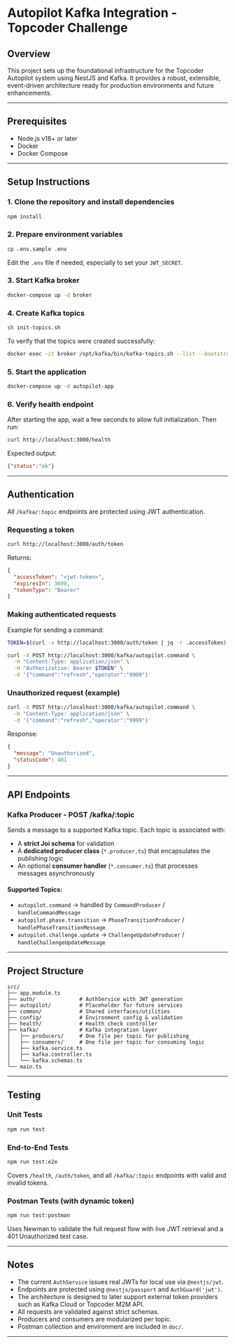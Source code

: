 # Autopilot Kafka Integration - Topcoder Challenge

## Overview

This project sets up the foundational infrastructure for the Topcoder Autopilot system using NestJS and Kafka. It provides a robust, extensible, event-driven architecture ready for production environments and future enhancements.

---

## Prerequisites

* Node.js v18+ or later
* Docker
* Docker Compose

---

## Setup Instructions

### 1. Clone the repository and install dependencies

```bash
npm install
```

### 2. Prepare environment variables

```bash
cp .env.sample .env
```

Edit the `.env` file if needed, especially to set your `JWT_SECRET`.

### 3. Start Kafka broker

```bash
docker-compose up -d broker
```

### 4. Create Kafka topics

```bash
sh init-topics.sh
```

To verify that the topics were created successfully:

```bash
docker exec -it broker /opt/kafka/bin/kafka-topics.sh --list --bootstrap-server broker:29092
```

### 5. Start the application

```bash
docker-compose up -d autopilot-app
```

### 6. Verify health endpoint

After starting the app, wait a few seconds to allow full initialization. Then run:

```bash
curl http://localhost:3000/health
```

Expected output:

```json
{"status":"ok"}
```

---

## Authentication

All `/kafka/:topic` endpoints are protected using JWT authentication.

### Requesting a token

```bash
curl http://localhost:3000/auth/token
```

Returns:

```json
{
  "accessToken": "<jwt-token>",
  "expiresIn": 3600,
  "tokenType": "Bearer"
}
```

### Making authenticated requests

Example for sending a command:

```bash
TOKEN=$(curl -s http://localhost:3000/auth/token | jq -r .accessToken)

curl -X POST http://localhost:3000/kafka/autopilot.command \
  -H "Content-Type: application/json" \
  -H "Authorization: Bearer $TOKEN" \
  -d '{"command":"refresh","operator":"9999"}'
```

### Unauthorized request (example)

```bash
curl -X POST http://localhost:3000/kafka/autopilot.command \
  -H "Content-Type: application/json" \
  -d '{"command":"refresh","operator":"9999"}'
```

Response:

```json
{
  "message": "Unauthorized",
  "statusCode": 401
}
```

---

## API Endpoints

### Kafka Producer - POST /kafka/\:topic

Sends a message to a supported Kafka topic. Each topic is associated with:

* A **strict Joi schema** for validation
* A **dedicated producer class** (`*.producer.ts`) that encapsulates the publishing logic
* An optional **consumer handler** (`*.consumer.ts`) that processes messages asynchronously

#### Supported Topics:

* `autopilot.command` → handled by `CommandProducer` / `handleCommandMessage`
* `autopilot.phase.transition` → `PhaseTransitionProducer` / `handlePhaseTransitionMessage`
* `autopilot.challenge.update` → `ChallengeUpdateProducer` / `handleChallengeUpdateMessage`

---

## Project Structure

```
src/
├── app.module.ts
├── auth/              # AuthService with JWT generation
├── autopilot/         # Placeholder for future services
├── common/            # Shared interfaces/utilities
├── config/            # Environment config & validation
├── health/            # Health check controller
├── kafka/             # Kafka integration layer
│   ├── producers/     # One file per topic for publishing
│   ├── consumers/     # One file per topic for consuming logic
│   ├── kafka.service.ts
│   ├── kafka.controller.ts
│   └── kafka.schemas.ts
└── main.ts
```

---

## Testing

### Unit Tests

```bash
npm run test
```

### End-to-End Tests

```bash
npm run test:e2e
```

Covers `/health`, `/auth/token`, and all `/kafka/:topic` endpoints with valid and invalid tokens.

### Postman Tests (with dynamic token)

```bash
npm run test:postman
```

Uses Newman to validate the full request flow with live JWT retrieval and a 401 Unauthorized test case.

---

## Notes

* The current `AuthService` issues real JWTs for local use via `@nestjs/jwt`.
* Endpoints are protected using `@nestjs/passport` and `AuthGuard('jwt')`.
* The architecture is designed to later support external token providers such as Kafka Cloud or Topcoder M2M API.
* All requests are validated against strict schemas.
* Producers and consumers are modularized per topic.
* Postman collection and environment are included in `doc/`.

---
